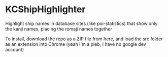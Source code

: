 # KCShipHighlighter
Highlight ship names in database sites (like poi-statistics) that show only the kanji names, placing the romaji names together

To install, download the repo as a ZIP file from here, and load the src folder as an extension into Chrome (yeah I'm a pleb, I have no google dev account)
